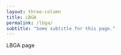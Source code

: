 ```yaml
---
layout: three-column
title: LBGA
permalink: /lbga/
subtitle: "Some subtitle for this page."
---
```

LBGA page